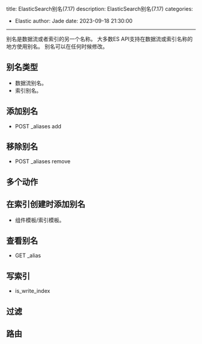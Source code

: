 title: ElasticSearch别名(7.17)
description: ElasticSearch别名(7.17)
categories:
  - Elastic
author: Jade
date: 2023-09-18 21:30:00
---

别名是数据流或者索引的另一个名称。
大多数ES API支持在数据流或索引名称的地方使用别名。
别名可以在任何时候修改。

## 别名类型
- 数据流别名。
- 索引别名。

## 添加别名
- POST _aliases  add

## 移除别名
- POST _aliases   remove

## 多个动作

## 在索引创建时添加别名
- 组件模板/索引模板。

## 查看别名
- GET _alias

## 写索引
- is_write_index

## 过滤

## 路由
